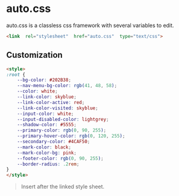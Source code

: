 # auto.css
auto.css is a classless css framework with several variables to edit.
```html
<link  rel="stylesheet"  href="auto.css"  type="text/css">
```
## Customization
```html
<style>
:root {
    --bg-color: #202B38;
    --nav-menu-bg-color: rgb(41, 48, 58);
    --color: white;
    --link-color: skyblue;
    --link-color-active: red;
    --link-color-visited: skyblue;
    --input-color: white;
    --input-disabled-color: lightgrey;
    --shadow-color: #5555;
    --primary-color: rgb(0, 90, 255);
    --primary-hover-color: rgb(0, 120, 255);
    --secondary-color: #4CAF50;
    --mark-color: black;
    --mark-color-bg: pink;
    --footer-color: rgb(0, 90, 255);
    --border-radius: .2rem;
}
</style>
```
> Insert after the linked style sheet.